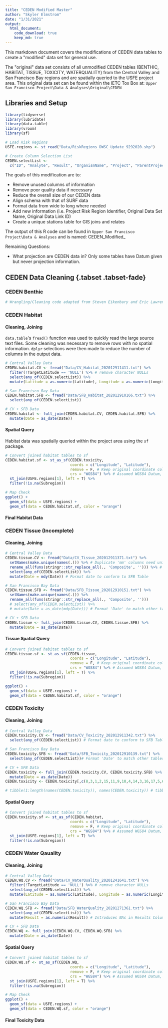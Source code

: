 ```yaml
---
title: "CEDEN Modified Master"
author: "Skyler Elmstrom"
date: "1/31/2021"
output:
  html_document:
    code_download: true
    keep_md: true
---
```




This markdown document covers the modifications of CEDEN data tables to create a "modified" data set for general use.

The "original" data set consists of all unmodified CEDEN tables (BENTHIC, HABITAT, TISSUE, TOXICITY, WATERQUALITY) from the Central Valley and San Francisco Bay regions and are spatially queried to the USFE project area. This original data set can be found within the IETC Tox Box at: `Upper San Francisco Project\Data & Analyses\Original\CEDEN`

## Libraries and Setup

```r
library(tidyverse)
library(lubridate)
library(data.table)
library(vroom)
library(sf)

# Load Risk Regions
USFE.regions <- st_read("Data/RiskRegions_DWSC_Update_9292020.shp")

# Create Column Selection List
CEDEN.selectList <-
  c("ID", "Analyte", "Result", "OrganismName", "Project", "ParentProject", "Program", "VariableResult", "MatrixName", "StationCode", "LocationCode", "MDL", "CommonName", "TissueName", "Date"="SampleDate", "Latitude"="TargetLatitude", "Longitude"="TargetLongitude", "CollectionMethod"="CollectionMethodName", "Unit", "Datum", "regional_board", "rb_number" )
```

The goals of this modification are to:

*  Remove unused columns of information
*  Remove poor quality data if necessary
*  Reduce the overall size of our CEDEN data
*  Align schema with that of SURF data
*  Format data from wide to long where needed
*  Add new information (i.e. Project Risk Region Identifier, Original Data Set Name, Original Data Link ID)
*  Create a unique stations table for GIS joins and relates

The output of this R code can be found in `Upper San Francisco Project\Data & Analyses` and is named: CEDEN_Modified_<datecreated>

Remaining Questions:

*  What projection are CEDEN data in? Only some tables have Datum given but never projection information.

## CEDEN Data Cleaning {.tabset .tabset-fade}

### CEDEN Benthic


```r
# Wrangling/Cleaning code adapted from Steven Eikenbary and Eric Lawrence.
```

### CEDEN Habitat

#### Cleaning, Joining

`data.table`'s `fread()` function was used to quickly read the large source text files. Some cleaning was necessary to remove rows with no spatial information. `dplyr` selections were then made to reduce the number of columns in the output data.


```r
# Central Valley Data
CEDEN.habitat.CV <- fread("Data/CV_Habitat_202012911411.txt") %>%
  filter(!TargetLatitude == 'NULL') %>% # remove character NULLs
  select(any_of(CEDEN.selectList)) %>%
  mutate(Latitude = as.numeric(Latitude), Longitude = as.numeric(Longitude)) # reformat coordinate columns to numeric

# San Francisco Bay Data
CEDEN.habitat.SFB <- fread("Data/SFB_Habitat_202012910166.txt") %>%
  select(any_of(CEDEN.selectList))

# CV + SFB Data
CEDEN.habitat <- full_join(CEDEN.habitat.CV, CEDEN.habitat.SFB) %>%
  mutate(Date = as_date(Date))
```

#### Spatial Query

Habitat data was spatially queried within the project area using the `sf` package.


```r
# Convert joined habitat tables to sf
CEDEN.habitat.sf <- st_as_sf(CEDEN.toxicity,
                             coords = c("Longitude", "Latitude"), 
                             remove = F, # Keep original coordinate columns
                             crs = "WGS84") %>% # Assumed WGS84 Datum, not given in data
  st_join(USFE.regions[1], left = T) %>%
  filter(!is.na(Subregion))

# Map Check
ggplot() +
  geom_sf(data = USFE.regions) +
  geom_sf(data = CEDEN.habitat.sf, color = "orange")
```

#### Final Habitat Data



### CEDEN Tissue (Incomplete)

#### Cleaning, Joining


```r
# Central Valley Data
CEDEN.tissue.CV <- fread("Data/CV_Tissue_202012911371.txt") %>%
  setNames(make.unique(names(.))) %>% # Duplicate 'mm' columns need unique names in order to process, remove
  rename_all(funs(stringr::str_replace_all(., 'Composite', ''))) %>% # Remove 'Composite' from column names
  select(any_of(CEDEN.selectList)) %>%
  mutate(Date = mdy(Date)) # Format date to conform to SFB Table

# San Francisco Bay Data
CEDEN.tissue.SFB <- fread("Data/SFB_Tissue_202012910151.txt") %>%
  setNames(make.unique(names(.))) %>%
  rename_all(funs(stringr::str_replace_all(., 'Composite', '')))
  # select(any_of(CEDEN.selectList)) %>%
  # mutate(Date = as_date(mdy(Date))) # Format 'Date' to match other tables

# CV + SFB Data
CEDEN.tissue <- full_join(CEDEN.tissue.CV, CEDEN.tissue.SFB) %>%
  mutate(Date = as_date(Date))
```

#### Tissue Spatial Query


```r
# Convert joined habitat tables to sf
CEDEN.tissue.sf <- st_as_sf(CEDEN.tissue,
                             coords = c("Longitude", "Latitude"), 
                             remove = F, # Keep original coordinate columns
                             crs = "WGS84") %>% # Assumed WGS84 Datum, not given in data
  st_join(USFE.regions[1], left = T) %>%
  filter(!is.na(Subregion))

ggplot() +
  geom_sf(data = USFE.regions) +
  geom_sf(data = CEDEN.habitat.sf, color = "orange")
```

### CEDEN Toxicity

#### Cleaning, Joining


```r
# Central Valley Data
CEDEN.toxicity.CV <- fread("Data/CV_Toxicity_202012911342.txt") %>%
  select(any_of(CEDEN.selectList)) # Format date to conform to SFB Table

# San Francisco Bay Data
CEDEN.toxicity.SFB <- fread("Data/SFB_Toxicity_202012910139.txt") %>%
  select(any_of(CEDEN.selectList))# Format 'Date' to match other tables

# CV + SFB Data
CEDEN.toxicity <- full_join(CEDEN.toxicity.CV, CEDEN.toxicity.SFB) %>%
  mutate(Date = as_date(Date))
CEDEN.toxicity <- CEDEN.toxicity[,c(8,3,1,2,15,11,9,10,4,14,3,16,17,5,6,7,12,13)] # reorder columns; easier/more consistent way to do this with dplyr::relocate?

# tibble(1:length(names(CEDEN.toxicity)), names(CEDEN.toxicity)) # tibble to show column order and index number to help reorder
```

#### Spatial Query


```r
# Convert joined habitat tables to sf
CEDEN.toxicity.sf <- st_as_sf(CEDEN.habitat,
                             coords = c("Longitude", "Latitude"), 
                             remove = F, # Keep original coordinate columns
                             crs = "WGS84") %>% # Assumed WGS84 Datum, not given in data
  st_join(USFE.regions[1], left = T) %>%
  filter(!is.na(Subregion))
```


### CEDEN Water Qauality

#### Cleaning, Joining

```r
# Central Valley Data
CEDEN.WQ.CV <- fread("Data/CV_WaterQuality_20201241641.txt") %>%
  filter(!TargetLatitude == 'NULL') %>% # remove character NULLs
  select(any_of(CEDEN.selectList)) %>%
  mutate(Latitude = as.numeric(Latitude), Longitude = as.numeric(Longitude))

# San Francisco Bay Data
CEDEN.WQ.SFB <- fread("Data/SFB_WaterQuality_20201271361.txt") %>%
  select(any_of(CEDEN.selectList)) %>%
  mutate(Result = as.numeric(Result)) # Introduces NAs in Results Column, need to check before/after

# CV + SFB Data
CEDEN.WQ <- full_join(CEDEN.WQ.CV, CEDEN.WQ.SFB) %>%
  mutate(Date = as_date(Date)) 
```

#### Spatial Query


```r
# Convert joined habitat tables to sf
CEDEN.WQ.sf <- st_as_sf(CEDEN.WQ,
                             coords = c("Longitude", "Latitude"), 
                             remove = F, # Keep original coordinate columns
                             crs = "WGS84") %>% # Assumed WGS84 Datum, not given in data
  st_join(USFE.regions[1], left = T) %>%
  filter(!is.na(Subregion))

# Map Check
ggplot() +
  geom_sf(data = USFE.regions) +
  geom_sf(data = CEDEN.WQ.sf, color = "orange")
```
#### Final Toxicity Data






